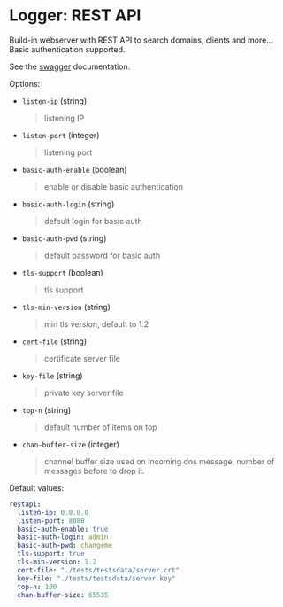 
# Logger: REST API

Build-in webserver with REST API to search domains, clients and more...
Basic authentication supported.

See the [swagger](https://generator.swagger.io/?url=https://raw.githubusercontent.com/dmachard/go-dnscollector/main/docs/swagger.yml) documentation.

Options:

* `listen-ip` (string)
  > listening IP

* `listen-port` (integer)
  > listening port

* `basic-auth-enable` (boolean)
  > enable or disable basic authentication

* `basic-auth-login` (string)
  > default login for basic auth

* `basic-auth-pwd` (string)
  > default password for basic auth

* `tls-support` (boolean)
  > tls support

* `tls-min-version` (string)
  > min tls version, default to 1.2

* `cert-file` (string)
  > certificate server file

* `key-file` (string)
  > private key server file

* `top-n` (string)
  > default number of items on top

* `chan-buffer-size` (integer)
  > channel buffer size used on incoming dns message, number of messages before to drop it.

Default values:

```yaml
restapi:
  listen-ip: 0.0.0.0
  listen-port: 8080
  basic-auth-enable: true
  basic-auth-login: admin
  basic-auth-pwd: changeme
  tls-support: true
  tls-min-version: 1.2
  cert-file: "./tests/testsdata/server.crt"
  key-file: "./tests/testsdata/server.key"
  top-n: 100
  chan-buffer-size: 65535
```
